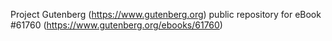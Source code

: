 Project Gutenberg (https://www.gutenberg.org) public repository for eBook #61760 (https://www.gutenberg.org/ebooks/61760)
